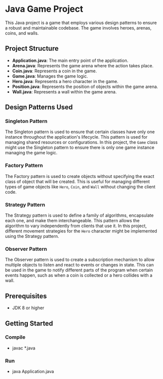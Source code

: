 # Java Game Project

This Java project is a game that employs various design patterns to ensure a robust and maintainable codebase. The game involves heroes, arenas, coins, and walls.

## Project Structure

- **Application.java**: The main entry point of the application.
- **Arena.java**: Represents the game arena where the action takes place.
- **Coin.java**: Represents a coin in the game.
- **Game.java**: Manages the game logic.
- **Hero.java**: Represents a hero character in the game.
- **Position.java**: Represents the position of objects within the game arena.
- **Wall.java**: Represents a wall within the game arena.

## Design Patterns Used

### Singleton Pattern
The Singleton pattern is used to ensure that certain classes have only one instance throughout the application's lifecycle. This pattern is used for managing shared resources or configurations. In this project, the `Game` class might use the Singleton pattern to ensure there is only one game instance managing the game logic.

### Factory Pattern
The Factory pattern is used to create objects without specifying the exact class of object that will be created. This is useful for managing different types of game objects like `Hero`, `Coin`, and `Wall` without changing the client code.

### Strategy Pattern
The Strategy pattern is used to define a family of algorithms, encapsulate each one, and make them interchangeable. This pattern allows the algorithm to vary independently from clients that use it. In this project, different movement strategies for the `Hero` character might be implemented using the Strategy pattern.

### Observer Pattern
The Observer pattern is used to create a subscription mechanism to allow multiple objects to listen and react to events or changes in state. This can be used in the game to notify different parts of the program when certain events happen, such as when a coin is collected or a hero collides with a wall.

## Prerequisites

- JDK 8 or higher

## Getting Started

### Compile
- javac *.java
### Run 
- java Application.java
